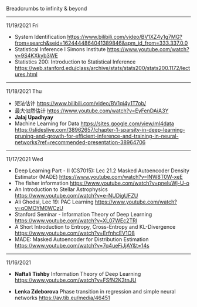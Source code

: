 Breadcrumbs to infinity &amp; beyond

---------------
11/19/2021 Fri
* System Identification https://www.bilibili.com/video/BV1XZ4y1g7MG?from=search&seid=1624444864041389846&spm_id_from=333.337.0.0
* Statistical Inference I Simons Institute https://www.youtube.com/watch?v=9S4KXkyb3WE
* Statistics 200: Introduction to Statistical Inference https://web.stanford.edu/class/archive/stats/stats200/stats200.1172/lectures.html


-----------
11/18/2021 Thu
* 矩法估计 https://www.bilibili.com/video/BV1qi4y1T7ob/
* 最大似然估计 https://www.youtube.com/watch?v=EyFenDAiA3Y
* **Jalaj Upadhyay** 
* Machine Learning for Data https://sites.google.com/view/ml4data
  https://slideslive.com/38962657/chapter-1-sparsity-in-deep-learning-pruning-and-growth-for-efficient-inference-and-training-in-neural-networks?ref=recommended-presentation-38964706

-----------
11/17/2021 Wed
 * Deep Learning Part - II (CS7015): Lec 21.2 Masked Autoencoder Density Estimator (MADE)
   https://www.youtube.com/watch?v=lNW8T0W-xeE
 * The fisher information
   https://www.youtube.com/watch?v=pneluWj-U-o
 * An Introduction to Stellar Astrophysics
   https://www.youtube.com/watch?v=e-NUDjgUFZU
 * Ali Ghodsi, Lec 19: PAC Learning
   https://www.youtube.com/watch?v=qOMOYM0WCzU
 * Stanford Seminar - Information Theory of Deep Learning
   https://www.youtube.com/watch?v=XL07WEc2TRI
 * A Short Introduction to Entropy, Cross-Entropy and KL-Divergence
   https://www.youtube.com/watch?v=ErfnhcEV1O8
 * MADE: Masked Autoencoder for Distribution Estimation
   https://www.youtube.com/watch?v=7q4ueFiJjAY&t=14s
   
   

---------
11/16/2021 
  * **Naftali Tishby** Information Theory of Deep Learning
    https://www.youtube.com/watch?v=FSfN2K3tnJU

  * **Lenka Zdeborova**
    Phase transition in regression and simple neural networks
    https://av.tib.eu/media/46451
